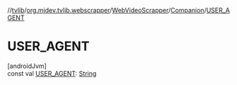 //[tvlib](../../../../index.md)/[org.mjdev.tvlib.webscrapper](../../index.md)/[WebVideoScrapper](../index.md)/[Companion](index.md)/[USER_AGENT](-u-s-e-r_-a-g-e-n-t.md)

# USER_AGENT

[androidJvm]\
const val [USER_AGENT](-u-s-e-r_-a-g-e-n-t.md): [String](https://kotlinlang.org/api/latest/jvm/stdlib/kotlin/-string/index.html)
